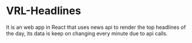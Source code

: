 # VRL-Headlines
It is an web app in React that uses news api to render the top headlines of the day, its data is keep on changing every minute due to api calls.
